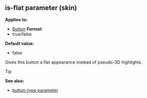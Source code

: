 ## is-flat parameter (skin)


**Applies to:**
+   [Button](/ref/skin/control/button.md) 
**Format:**
+   true/false

**Default value:**
+   false


Gives this button a flat appearance instead of pseudo-3D
highlights.

> [!TIP] 
> **See also:**
> +   [button-type parameter](/ref/skin/param/button-type.md) 